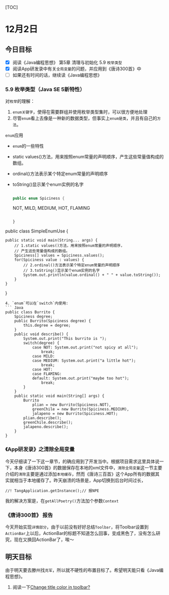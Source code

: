 [TOC]

# 12月2日

## 今日目标

- [x] 阅读《Java编程思想》 第5章 清理与初始化 5.9 `枚举类型`
- [x] 阅读App研发录中有关`全局变量`的问题，并应用到《唐诗300首》中
- [ ] 如果还有时间的话，继续读《Java编程思想》

### 5.9 枚举类型（Java SE 5新特性）

对`枚举`的理解：

1. `enum关键字`，使得在需要群组并使用枚举类型集时，可以很方便地处理
2. 尽管`enum`看上去像是一种新的数据类型，但事实上`enum是类`，并且有自己的`方法`。

`enum`应用

- `enum`的一些特性
  
- static values()方法，用来按照enum常量的声明顺序，产生这些常量值构成的数组。
  
- ordinal()方法表示某个特定enum常量的声明顺序
  
- toString()显示某个enum实例的名字
  
  ``` Java
  
  public enum Spiciness {
  
  ``` 
  NOT, MILD, MEDIUM, HOT, FLAMING 
  ```
  
  }

public class SimpleEnumUse { 

``` 
public static void main(String... args) {
	// 1.static values()方法，用来按照enum常量的声明顺序，
	// 产生这些常量值构成的数组。
	Spiciness[] values = Spiciness.values();
	for(Spiciness value : values) {
		// 2.ordinal()方法表示某个特定enum常量的声明顺序
		// 3.toString()显示某个enum实例的名字
		System.out.println(value.ordinal() + " " + value.toString());
	}
}
```

}

``` 
4. `enum`可以在`switch`内使用:
​``` Java
public class Burrito {
	Spiciness degree;
	public Burrito(Spiciness degree) {
		this.degree = degree;
	}
	public void describe() {
		System.out.print("This burrito is ");
		switch(degree) {
			case NOT: System.out.print("not spicy at all");
				break;
			case MILD:
			case MEDIUM: System.out.print("a little hot");
				break;
			case HOT:
			case FLAMING: 
			default: System.out.print("maybe too hot");
				break;						 
		}		
	}
	public static void main(String[] args) {
		Burrito 
			plian = new Burrito(Spiciness.NOT),
			greenChile = new Burrito(Spiciness.MEDIUM),
			jalapeno = new Burrito(Spiciness.HOT);
		plian.describe();
		greenChile.describe();
		jalapeno.describe();
	}
}
```

### 《App研发录》之清除全局变量

今天仔细读了一下这一章节，的确应用到了开发当中。根据项目需求这里具体说一下，本身《唐诗300首》的数据保存在本地的xml文件中，`清除全局变量`这一节主要介绍的`清除`主要是通过添加`本地缓存`，然而《唐诗三百首》这个App所有的数据其实就相当于本地缓存了。昨天崩溃的场景是，App切换到后台时间过长，

``` 
//! TangApplication.getInstance();// 报NPE
```

我的解决方案是，在`getAllPoetry()`方法加个参数`Context`

### 《唐诗300首》 报告

今天开始实现`详情部分`，由于以前没有好好总结`Toolbar`，将Toolbar设置到`ActionBar`上以后，ActionBar的标题不知道怎么回事，变成黑色了，没有怎么研究，现在又换回ActionBar了，唉～



## 明天目标

由于明天要去滕州找`克军`，所以就不硬性的布置目标了。希望明天能只看《Java编程思想》。

1. 阅读一下[Change title color in toolbar?](http://stackoverflow.com/questions/28954586/change-title-color-in-toolbar)





